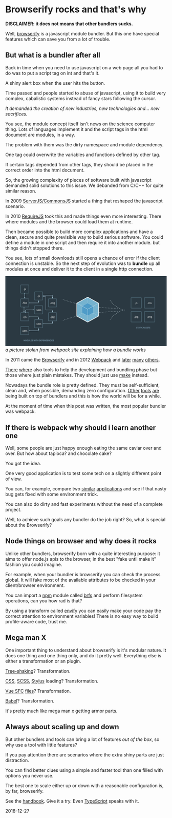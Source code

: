 # Browserify rocks and that's why

**DISCLAIMER: it does not means that other bundlers sucks.**

Well, [browserify](http://browserify.org/) is a javascript module bundler.
But this one have special features which can save you from a lot of trouble.

## But what is a bundler after all

Back in time when you need to use javascript on a web page all you had to do
was to put a script tag on int and that's it.

A shiny alert box when the user hits the button.

Time passed and people started to abuse of javascript, using it to build very
complex, cabalistic systems instead of fancy stars following the cursor.

_It demanded the creation of new industries, new technologies and... new sacrifices._

You see, the module concept itself isn't news on the science computer thing.
Lots of languages implement it and the script tags in the html document are
modules, in a way.

The problem with them was the dirty namespace and module dependency.

One tag could overwrite the variables and functions defined by other tag.

If certain tags depended from other tags, they should be placed in the correct
order into the html document.

So, the growing complexity of pieces of software built with javascript demanded
solid solutions to this issue. We debanded from C/C++ for quite similar reason.

In 2009 [ServerJS/CommonsJS](http://www.commonjs.org/history/) started a thing
that reshaped the javascript scenario.

In 2010 [RequireJS](https://requirejs.org/docs/history.html) took this and made
things even more interesting. There where modules and the browser could load
them at runtime.

Then became possible to build more complex applications and have a clean,
secure and quite previsible way to build serious software. You could define a
module in one script and then require it into another module. but things didn't
stopped there.

You see, lots of small downloads still opens a chance of error if the client
connection is unstable. So the next step of evolution was to **bundle** up all
modules at once and deliver it to the client in a single http connection.

![pic1.jpg](assets/post-pics/0006-browserify-rocks/pic1.jpg)
*a picture stolen from webpack site explaining how a bundle works*

In 2011 came the [Browserify](https://en.wikipedia.org/wiki/Browserify) and in
2012 [Webpack](https://en.wikipedia.org/wiki/Webpack)
and [later](https://rollupjs.org/guide/en) [many](https://poi.js.org/)
[others](https://parceljs.org/).

[There](https://gulpjs.com/) [where](https://gruntjs.com/) also tools to help
the development and bundling phase but those where just plain mistakes. They
should just use [make](https://en.wikipedia.org/wiki/Make_(software)) instead.

Nowadays the bundle role is pretty defined. They must be self-sufficient, clean
and, when possible, demanding zero configuration.
[Other](https://github.com/facebook/create-react-app)
[tools](https://cli.vuejs.org/) [are](https://cli.angular.io/) being built on
top of bundlers and this is how the world will be for a while.

At the moment of time when this post was written, the most popular bundler was
webpack.

## If there is webpack why should i learn another one

Well, some people are just happy enough eating the same caviar over and over.
But how about tapioca? and chocolate cake?

You got the idea.

One very good application is to test some tech on a slightly different
point of view.

You can, for example, compare two
[similar](https://github.com/sombriks/cordova-react-issue)
[applications](https://github.com/sombriks/sample-cordova-vue) and see if that
nasty bug gets fixed with some environment trick.

You can also do dirty and fast experiments without the need of a complete
project.

Well, to achieve such goals any bundler do the job right? So, what is special
about the Browserify?

## Node things on browser and why does it rocks

Unlike other bundlers, browserify born with a quite interesting purpose:
it aims to offer node.js apis to the browser, in the best "fake until make it"
fashion you could imagine.

For example, when your bundler is browserify you can check the process global.
It will fake most of the available attributes to be checked in your
client/browser environment.

You can import a [npm](https://www.npmjs.com/) module called
[brfs](https://github.com/browserify/brfs) and perform filesystem operations,
can you how rad is that?

By using a transform called [envify](https://github.com/hughsk/envify) you can
easily make your code pay the correct attention to environment variables!
There is no easy way to build profile-aware code, trust me.

## Mega man X

One important thing to understand about browserify is it's modular nature.
It does one thing and one thing only, and do it pretty well. Everything else is
either a transformation or an plugin.

[Tree-shaking](https://github.com/browserify/common-shakeify)? Transformation.

[CSS](https://www.npmjs.com/package/browserify-css),
[SCSS](https://github.com/davidguttman/sassify),
[Stylus](https://www.npmjs.com/package/stylify) loading? Transformation.

[Vue SFC](https://vuejs.org/v2/guide/single-file-components.html)
[files](https://github.com/vuejs/vueify)? Transformation.

[Babel](https://github.com/babel/babelify)? Transformation.

It's pretty much like mega man x getting armor parts.

## Always about scaling up and down

But other bundlers and tools can bring a lot of features *out of the box*, so
why use a tool with little features?

If you pay attention there are scenarios where the extra shiny parts are just
distraction.

You can find better clues using a simple and faster tool than one filled with
options you never use.

The best one to scale either up or down with a reasonable configuration is, by
far, browserify.

See the [handbook](https://github.com/browserify/browserify-handbook).
Give it a try. Even
[TypeScript](https://www.npmjs.com/package/tsify) speaks with it.

2018-12-27
